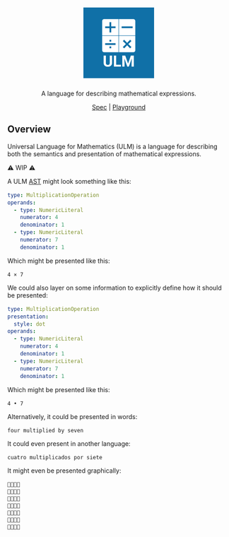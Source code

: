 <div align="center">
  <h1>
    <img src="logo.png" alt="Universal Language for Mathematics (ULM)" width="160" />
  </h1>
  <p>A language for describing mathematical expressions.</p>
  <a href="https://ulm-spec.haydn.now.sh/">Spec</a> | <a href="https://ulm-playground.haydn.now.sh">Playground</a>
</div>

## Overview

Universal Language for Mathematics (ULM) is a language for describing both the semantics and presentation of mathematical expressions.

⚠️ WIP ⚠️

A ULM [AST](https://en.wikipedia.org/wiki/Abstract_syntax_tree) might look something like this:

```yaml
type: MultiplicationOperation
operands:
  - type: NumericLiteral
    numerator: 4
    denominator: 1
  - type: NumericLiteral
    numerator: 7
    denominator: 1
```

Which might be presented like this:

```
4 × 7
```

We could also layer on some information to explicitly define how it should be presented:

```yaml
type: MultiplicationOperation
presentation:
  style: dot
operands:
  - type: NumericLiteral
    numerator: 4
    denominator: 1
  - type: NumericLiteral
    numerator: 7
    denominator: 1
```

Which might be presented like this:

```
4 • 7
```

Alternatively, it could be presented in words:

```
four multiplied by seven
```

It could even present in another language:

```
cuatro multiplicados por siete
```

It might even be presented graphically:

```
🦄🦄🦄🦄
🦄🦄🦄🦄
🦄🦄🦄🦄
🦄🦄🦄🦄
🦄🦄🦄🦄
🦄🦄🦄🦄
🦄🦄🦄🦄
```
